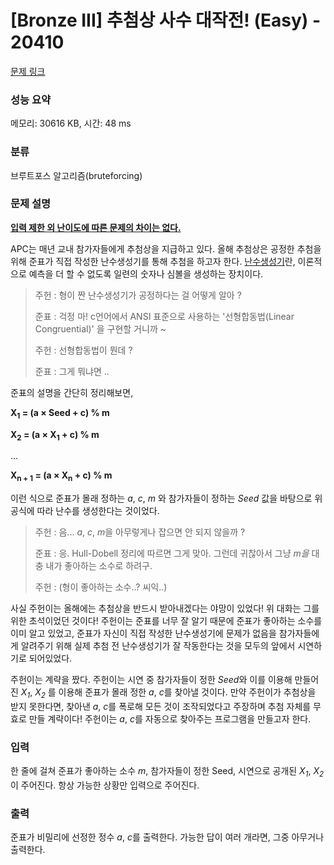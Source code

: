 # [Bronze III] 추첨상 사수 대작전! (Easy) - 20410 

[문제 링크](https://www.acmicpc.net/problem/20410) 

### 성능 요약

메모리: 30616 KB, 시간: 48 ms

### 분류

브루트포스 알고리즘(bruteforcing)

### 문제 설명

<p><u><strong>입력 제한 외 난이도에 따른 문제의 차이는 없다.</strong></u></p>

<p>APC는 매년 교내 참가자들에게 추첨상을 지급하고 있다. 올해 추첨상은 공정한 추첨을 위해 준표가 직접 작성한 난수생성기를 통해 추첨을 하고자 한다. <a href="https://ko.wikipedia.org/wiki/%EB%82%9C%EC%88%98%EB%B0%9C%EC%83%9D%EA%B8%B0" rel="nofollow">난수생성기</a>란, 이론적으로 예측을 더 할 수 없도록 일련의 숫자나 심볼을 생성하는 장치이다.</p>

<blockquote>
<p>주헌 : 형이 짠 난수생성기가 공정하다는 걸 어떻게 알아 ?</p>

<p>준표 : 걱정 마! c언어에서 ANSI 표준으로 사용하는 '선형합동법(Linear Congruential)' 을 구현할 거니까 ~</p>

<p>주헌 : 선형합동법이 뭔데 ?</p>

<p>준표 : 그게 뭐냐면 ..</p>
</blockquote>

<p>준표의 설명을 간단히 정리해보면,</p>

<p><strong>X<sub>1</sub> = (a × Seed + c) % m</strong></p>

<p><strong>X<sub>2</sub> = (a × X<sub>1</sub> + c) % m</strong></p>

<p>...</p>

<p><strong>X<sub>n + 1</sub> = (a × X<sub>n</sub> + c) % m</strong></p>

<p>이런 식으로 준표가 몰래 정하는 <em>a</em>, <em>c</em>, <em>m</em> 와 참가자들이 정하는 <em>Seed</em> 값을 바탕으로 위 공식에 따라 난수를 생성한다는 것이었다.</p>

<blockquote>
<p>주헌 : 음... <em>a</em>, <em>c</em>, <em>m</em>을 아무렇게나 잡으면 안 되지 않을까 ?</p>

<p>준표 : 응. Hull-Dobell 정리에 따르면 그게 맞아. 그런데 귀찮아서 그냥 <em>m을</em> 대충 내가 좋아하는 소수로 하려구.</p>

<p>주헌 : (형이 좋아하는 소수..? 씨익..)</p>
</blockquote>

<p>사실 주헌이는 올해에는 추첨상을 반드시 받아내겠다는 야망이 있었다! 위 대화는 그를 위한 초석이었던 것이다! 주헌이는 준표를 너무 잘 알기 때문에 준표가 좋아하는 소수를 이미 알고 있었고, 준표가 자신이 직접 작성한 난수생성기에 문제가 없음을 참가자들에게 알려주기 위해 실제 추첨 전 난수생성기가 잘 작동한다는 것을 모두의 앞에서 시연하기로 되어있었다.</p>

<p>주헌이는 계략을 짰다. 주헌이는 시연 중 참가자들이 정한 <em>Seed</em>와 이를 이용해 만들어진 <em>X<sub>1</sub></em>, <em>X<sub>2</sub></em> 를 이용해 준표가 몰래 정한 <em>a</em>, <em>c</em>를 찾아낼 것이다. 만약 주헌이가 추첨상을 받지 못한다면, 찾아낸 <em>a</em>, <em>c</em>를 폭로해 모든 것이 조작되었다고 주장하며 추첨 자체를 무효로 만들 계략이다! 주헌이는 <em>a</em>, <em>c</em>를 자동으로 찾아주는 프로그램을 만들고자 한다.</p>

### 입력 

 <p>한 줄에 걸쳐 준표가 좋아하는 소수 <em>m</em>, 참가자들이 정한 Seed, 시연으로 공개된 <em>X<sub>1</sub></em>, <em>X<sub>2</sub></em> 이 주어진다. 항상 가능한 상황만 입력으로 주어진다.</p>

### 출력 

 <p>준표가 비밀리에 선정한 정수 <em>a</em>, <em>c</em>를 출력한다. 가능한 답이 여러 개라면, 그중 아무거나 출력한다.</p>

